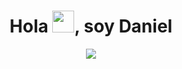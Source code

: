 <!DOCTYPE html>
<html lang="es">
<head>
    <meta charset="UTF-8">
    <meta name="viewport" content="width=device-width, initial-scale=1.0">
</head>
<body>

<div clas>
    <h1 align="center">Hola </b><img src="https://media.giphy.com/media/hvRJCLFzcasrR4ia7z/giphy.gif" width="35">, soy Daniel 
    </h1>
</div>
<p align="center">
<a href="https://github.com/DenverCoder1/readme-typing-svg">
    <img src="https://readme-typing-svg.herokuapp.com?font=Time+New+Roman&color=%23C8BE25&size=25&center=true&vCenter=true&width=600&height=100&lines=Tecnólogo+en+Desarrollo+de+Software%3BEstudiante+en+Ingeniería+de+Software">
</a>

</p>
<div>

</div>
</body>
</html>

